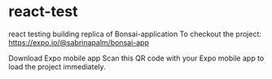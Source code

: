 # react-test
react testing building replica of Bonsai-application
To checkout the project:
https://expo.io/@sabrinapalm/bonsai-app

Download Expo mobile app
Scan this QR code with your Expo mobile app to load the project immediately.
